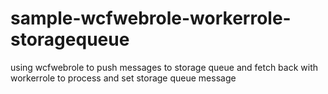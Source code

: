 # sample-wcfwebrole-workerrole-storagequeue
using wcfwebrole to push messages to storage queue and fetch back with workerrole to process and set storage queue message
